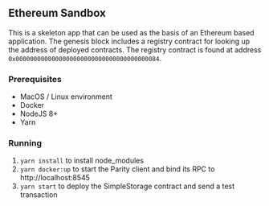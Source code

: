 ## Ethereum Sandbox

This is a skeleton app that can be used as the basis of an Ethereum based application.
The genesis block includes a registry contract for looking up the address of deployed
contracts. The registry contract is found at address `0x0000000000000000000000000000000000000084`.

### Prerequisites
* MacOS / Linux environment
* Docker
* NodeJS 8+
* Yarn

### Running
1. `yarn install` to install node_modules
1. `yarn docker:up` to start the Parity client and bind its RPC to http://localhost:8545
1. `yarn start` to deploy the SimpleStorage contract and send a test transaction
